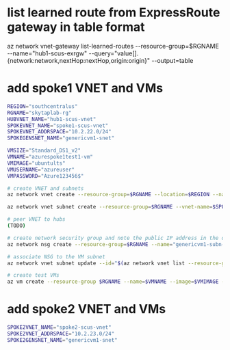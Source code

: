 # list learned route from ExpressRoute gateway in table format
az network vnet-gateway list-learned-routes --resource-group=$RGNAME --name="hub1-scus-exrgw" --query="value[].{network:network,nextHop:nextHop,origin:origin}" --output=table



# add spoke1 VNET and VMs

``` bash
REGION="southcentralus"
RGNAME="skytaplab-rg"
HUBVNET_NAME="hub1-scus-vnet"
SPOKEVNET_NAME="spoke1-scus-vnet"
SPOKEVNET_ADDRSPACE="10.2.22.0/24"
SPOKEGENSNET_NAME="genericvm1-snet"

VMSIZE="Standard_DS1_v2"
VMNAME="azurespoke1test1-vm"
VMIMAGE="ubuntults"
VMUSERNAME="azureuser"
VMPASSWORD="Azure123456$"

# create VNET and subnets
az network vnet create --resource-group=$RGNAME --location=$REGION --name=$SPOKEVNET_NAME --address-prefixes=$SPOKEVNET_ADDRSPACE

az network vnet subnet create --resource-group=$RGNAME --vnet-name=$SPOKEVNET_NAME --name=$SPOKEGENSNET_NAME --address-prefixes="10.2.22.0/27"

# peer VNET to hubs
(TODO)

# create network security group and note the public IP address in the output
az network nsg create --resource-group=$RGNAME --name="genericvm1-subn-nsg" --location=$REGION

# associate NSG to the VM subnet
az network vnet subnet update --id="$(az network vnet list --resource-group=$RGNAME --query='[?name==`'$SPOKEVNET_NAME'`].{id:subnets[0].id}' -o tsv)" --network-security-group="genericvm1-subn-nsg"

# create test VMs
az vm create --resource-group $RGNAME --name=$VMNAME --image=$VMIMAGE --public-ip-sku="Standard" --size=$VMSIZE --location=$REGION --vnet-name=$SPOKEVNET_NAME --subnet=$SPOKEGENSNET_NAME --admin-username=$VMUSERNAME --admin-password=$VMPASSWORD --nsg "" --no-wait
```


# add spoke2 VNET and VMs
```bash
SPOKE2VNET_NAME="spoke2-scus-vnet"
SPOKE2VNET_ADDRSPACE="10.2.23.0/24"
SPOKE2GENSNET_NAME="genericvm1-snet"
```